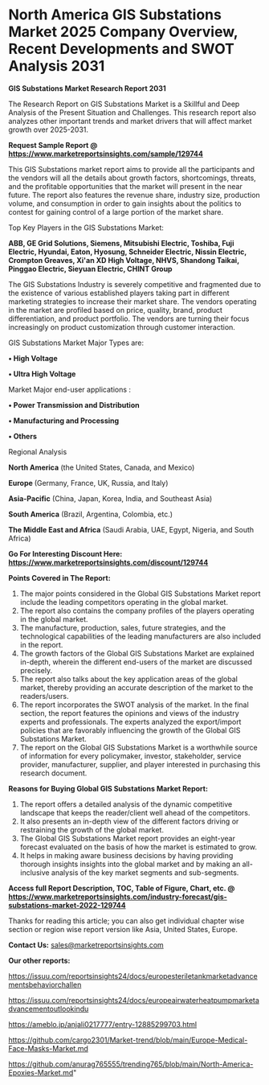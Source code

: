 # North America GIS Substations Market 2025 Company Overview, Recent Developments and SWOT Analysis 2031

<strong>GIS Substations Market Research Report 2031</strong>

The Research Report on GIS Substations Market is a Skillful and Deep Analysis of the Present Situation and Challenges. This research report also analyzes other important trends and market drivers that will affect market growth over 2025-2031.

<strong>Request Sample Report @ <a href=https://www.marketreportsinsights.com/sample/129744>https://www.marketreportsinsights.com/sample/129744</a></strong>

This GIS Substations market report aims to provide all the participants and the vendors will all the details about growth factors, shortcomings, threats, and the profitable opportunities that the market will present in the near future. The report also features the revenue share, industry size, production volume, and consumption in order to gain insights about the politics to contest for gaining control of a large portion of the market share.

Top Key Players in the GIS Substations Market:

<strong>ABB, GE Grid Solutions, Siemens, Mitsubishi Electric, Toshiba, Fuji Electric, Hyundai, Eaton, Hyosung, Schneider Electric, Nissin Electric, Crompton Greaves, Xi'an XD High Voltage, NHVS, Shandong Taikai, Pinggao Electric, Sieyuan Electric, CHINT Group</strong>

The GIS Substations Industry is severely competitive and fragmented due to the existence of various established players taking part in different marketing strategies to increase their market share. The vendors operating in the market are profiled based on price, quality, brand, product differentiation, and product portfolio. The vendors are turning their focus increasingly on product customization through customer interaction.

GIS Substations Market Major Types are:

<strong>• High Voltage

• Ultra High Voltage</strong>

Market Major end-user applications :

<strong>• Power Transmission and Distribution

• Manufacturing and Processing

• Others</strong>

Regional Analysis

</u><strong><b>North America</b></strong> (the United States, Canada, and Mexico)

<strong><b>Europe </b></strong>(Germany, France, UK, Russia, and Italy)

<strong><b>Asia-Pacific</b></strong> (China, Japan, Korea, India, and Southeast Asia)

<strong><b>South America</b></strong> (Brazil, Argentina, Colombia, etc.)

<strong><b>The Middle East and Africa</b></strong> (Saudi Arabia, UAE, Egypt, Nigeria, and South Africa)

<strong>Go For Interesting Discount Here: <a href=https://www.marketreportsinsights.com/discount/129744>https://www.marketreportsinsights.com/discount/129744</a></strong>

<strong>Points Covered in The Report:</strong>
<ol>
  <li>The major points considered in the Global GIS Substations Market report include the leading competitors operating in the global market.</li>
  <li>The report also contains the company profiles of the players operating in the global market.</li>
  <li>The manufacture, production, sales, future strategies, and the technological capabilities of the leading manufacturers are also included in the report.</li>
  <li>The growth factors of the Global GIS Substations Market are explained in-depth, wherein the different end-users of the market are discussed precisely.</li>
  <li>The report also talks about the key application areas of the global market, thereby providing an accurate description of the market to the readers/users.</li>
  <li>The report incorporates the SWOT analysis of the market. In the final section, the report features the opinions and views of the industry experts and professionals. The experts analyzed the export/import policies that are favorably influencing the growth of the Global GIS Substations Market.</li>
  <li>The report on the Global GIS Substations Market is a worthwhile source of information for every policymaker, investor, stakeholder, service provider, manufacturer, supplier, and player interested in purchasing this research document.</li>
</ol>
<strong>Reasons for Buying Global GIS Substations Market Report:</strong>

<ol>
  <li>The report offers a detailed analysis of the dynamic competitive landscape that keeps the reader/client well ahead of the competitors.</li>
  <li>It also presents an in-depth view of the different factors driving or restraining the growth of the global market.</li>
  <li>The Global GIS Substations Market report provides an eight-year forecast evaluated on the basis of how the market is estimated to grow.</li>
  <li>It helps in making aware business decisions by having providing thorough insights insights into the global market and by making an all-inclusive analysis of the key market segments and sub-segments.</li>
</ol>
<strong>Access full Report Description, TOC, Table of Figure, Chart, etc. @ <a href=https://www.marketreportsinsights.com/industry-forecast/gis-substations-market-2022-129744>https://www.marketreportsinsights.com/industry-forecast/gis-substations-market-2022-129744</a></strong>


Thanks for reading this article; you can also get individual chapter wise section or region wise report version like Asia, United States, Europe.

<strong>Contact Us:</strong>
sales@marketreportsinsights.com

<strong>Our other reports:</strong>

<a href=https://issuu.com/reportsinsights24/docs/europesteriletankmarketadvancementsbehaviorchallen>https://issuu.com/reportsinsights24/docs/europesteriletankmarketadvancementsbehaviorchallen</a>

<a href=https://issuu.com/reportsinsights24/docs/europeairwaterheatpumpmarketadvancementoutlookindu>https://issuu.com/reportsinsights24/docs/europeairwaterheatpumpmarketadvancementoutlookindu</a>

<a href=https://ameblo.jp/anjali0217777/entry-12885299703.html>https://ameblo.jp/anjali0217777/entry-12885299703.html</a>

<a href=https://github.com/cargo2301/Market-trend/blob/main/Europe-Medical-Face-Masks-Market.md>https://github.com/cargo2301/Market-trend/blob/main/Europe-Medical-Face-Masks-Market.md</a>

<a href=https://github.com/anurag765555/trending765/blob/main/North-America-Epoxies-Market.md>https://github.com/anurag765555/trending765/blob/main/North-America-Epoxies-Market.md</a>"
